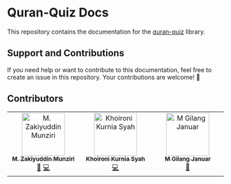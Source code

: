 # Quran-Quiz Docs

This repository contains the documentation for the [quran-quiz](https://github.com/zakiego/quran-quiz) library.

## Support and Contributions

If you need help or want to contribute to this documentation, feel free to create an issue in this repository. Your contributions are welcome! 🥰

## Contributors

<!-- ALL-CONTRIBUTORS-LIST:START - Do not remove or modify this section -->
<!-- prettier-ignore-start -->
<!-- markdownlint-disable -->
<table>
  <tbody>
    <tr>
      <td align="center" valign="top" width="14.28%"><a href="http://zakiego.com"><img src="https://avatars.githubusercontent.com/u/78015359?v=4?s=100" width="100px;" alt="M. Zakiyuddin Munziri"/><br /><sub><b>M. Zakiyuddin Munziri</b></sub></a><br /><a href="#doc-zakiego" title="Documentation">📖</a> <a href="#code-zakiego" title="Code">💻</a></td>
      <td align="center" valign="top" width="14.28%"><a href="https://zekhoi.dev"><img src="https://avatars.githubusercontent.com/u/55708473?v=4?s=100" width="100px;" alt="Khoironi Kurnia Syah"/><br /><sub><b>Khoironi Kurnia Syah</b></sub></a><br /><a href="#code-zekhoi" title="Code">💻</a></td>
      <td align="center" valign="top" width="14.28%"><a href="https://appledore.dev"><img src="https://avatars.githubusercontent.com/u/3146378?v=4?s=100" width="100px;" alt="M Gilang Januar"/><br /><sub><b>M Gilang Januar</b></sub></a><br /><a href="#ideas-mgilangjanuar" title="Ideas, Planning, & Feedback">🤔</a></td>
    </tr>
  </tbody>
</table>

<!-- markdownlint-restore -->
<!-- prettier-ignore-end -->

<!-- ALL-CONTRIBUTORS-LIST:END -->
